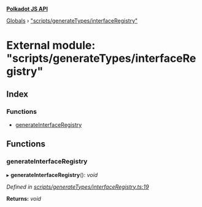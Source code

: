 **[Polkadot JS API](../README.md)**

[Globals](../globals.md) › [&quot;scripts/generateTypes/interfaceRegistry&quot;](_scripts_generatetypes_interfaceregistry_.md)

# External module: "scripts/generateTypes/interfaceRegistry"

## Index

### Functions

* [generateInterfaceRegistry](_scripts_generatetypes_interfaceregistry_.md#generateinterfaceregistry)

## Functions

###  generateInterfaceRegistry

▸ **generateInterfaceRegistry**(): *void*

*Defined in [scripts/generateTypes/interfaceRegistry.ts:19](https://github.com/polkadot-js/api/blob/00d8601/packages/types/src/scripts/generateTypes/interfaceRegistry.ts#L19)*

**Returns:** *void*